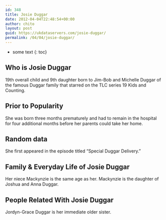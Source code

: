 ```yaml
---
id: 348
title: Josie Duggar
date: 2012-04-04T22:48:54+00:00
author: chito
layout: post
guid: https://ukdataservers.com/josie-duggar/
permalink: /04/04/josie-duggar/
---
```


* some text
{: toc}


## Who is  Josie Duggar
                  
                  
                  
19th overall child and 9th daughter born to Jim-Bob and Michelle Duggar of the famous Duggar family that starred on the TLC series 19 Kids and Counting. 
                  
                
                
                
## Prior to Popularity 
                  
                  
                  
She was born three months prematurely and had to remain in the hospital for four additional months before her parents could take her home. 
                  
                
                
                
## Random data 
                  
                  
                  
She first appeared in the episode titled &#8220;Special Duggar Delivery.&#8221; 
                  
                
                
                
## Family & Everyday Life of Josie Duggar
                  
                  
                  
Her niece Mackynzie is the same age as her. Mackynzie is the daughter of Joshua and Anna Duggar. 
                  
                
                
                
## People Related With  Josie Duggar
                  
                  
                  
Jordyn-Grace Duggar is her immediate older sister. 
                  
                
              
            
          
          
          
    
    
  

